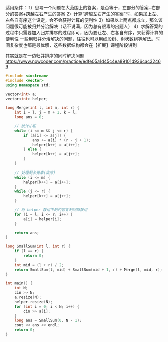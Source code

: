 适用条件：
1）思考一个问题在大范围上的答案，是否等于，左部分的答案+右部分的答案+跨越左右产生的答案
2）计算“跨越左右产生的答案”时，如果加上左、右各自有序这个设定，会不会获得计算的便利性
3）如果以上两点都成立，那么该问题很可能被归并分治解决（话不说满，因为总有很毒的出题人）
4）求解答案的过程中只需要加入归并排序的过程即可，因为要让左、右各自有序，来获得计算的便利性
一些用归并分治解决的问题，往往也可以用线段树、树状数组等解法。时间复杂度也都是最优解，这些数据结构都会在【扩展】课程阶段讲到

其实就是在一边归并排序的同时解决问题
https://www.nowcoder.com/practice/edfe05a1d45c4ea89101d936cac32469
``` C++
#include <iostream>
#include <vector>
using namespace std;

vector<int> a;      
vector<int> helper; 

long Merge(int l, int m, int r) {
    int i = l, j = m + 1, k = l;
    long ans = 0;

    // 统计小和
    while (i <= m && j <= r) {
        if (a[i] <= a[j]) {
            ans += a[i] * (r - j + 1); 
            helper[k++] = a[i++];
        } else {
            helper[k++] = a[j++];
        }
    }

    // 处理剩余元素(排序)
    while (i <= m) {
        helper[k++] = a[i++];
    }
    while (j <= r) {
        helper[k++] = a[j++];
    }

    // 将 helper 数组中的内容复制回原数组
    for (i = l; i <= r; i++) {
        a[i] = helper[i];
    }

    return ans;
}

long SmallSum(int l, int r) {
    if (l == r) {
        return 0;
    }
    int mid = (l + r) / 2;
    return SmallSum(l, mid) + SmallSum(mid + 1, r) + Merge(l, mid, r);
}

int main() {
    int N;
    cin >> N;
    a.resize(N);      
    helper.resize(N); 
    for (int i = 0; i < N; i++) {
        cin >> a[i];
    }
    long ans = SmallSum(0, N - 1);
    cout << ans << endl;
    return 0;
}
```